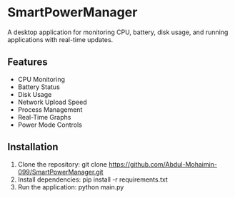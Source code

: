# SmartPowerManager
A desktop application for monitoring CPU, battery, disk usage, and running applications with real-time updates.

## Features
- CPU Monitoring
- Battery Status
- Disk Usage
- Network Upload Speed
- Process Management
- Real-Time Graphs
- Power Mode Controls

## Installation
1. Clone the repository:
git clone https://github.com/Abdul-Mohaimin-099/SmartPowerManager.git
2. Install dependencies: pip install -r requirements.txt
3. Run the application: python main.py
